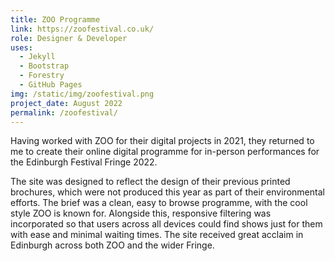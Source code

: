```yaml
---
title: ZOO Programme
link: https://zoofestival.co.uk/
role: Designer & Developer
uses:
  - Jekyll
  - Bootstrap
  - Forestry
  - GitHub Pages
img: /static/img/zoofestival.png
project_date: August 2022
permalink: /zoofestival/
--- 
```


Having worked with ZOO for their digital projects in 2021, they returned to me to create their online digital programme for in-person performances for the Edinburgh Festival Fringe 2022. 

The site was designed to reflect the design of their previous printed brochures, which were not produced this year as part of their environmental efforts. The brief was a clean, easy to browse programme, with the cool style ZOO is known for. Alongside this, responsive filtering was incorporated so that users across all devices could find shows just for them with ease and minimal waiting times. The site received great acclaim in Edinburgh across both ZOO and the wider Fringe.